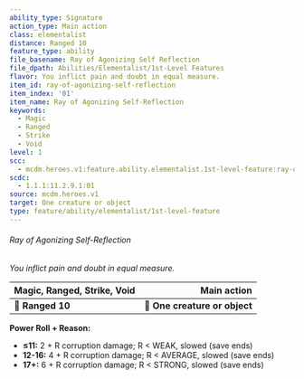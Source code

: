 ```yaml
---
ability_type: Signature
action_type: Main action
class: elementalist
distance: Ranged 10
feature_type: ability
file_basename: Ray of Agonizing Self Reflection
file_dpath: Abilities/Elementalist/1st-Level Features
flavor: You inflict pain and doubt in equal measure.
item_id: ray-of-agonizing-self-reflection
item_index: '01'
item_name: Ray of Agonizing Self-Reflection
keywords:
  - Magic
  - Ranged
  - Strike
  - Void
level: 1
scc:
  - mcdm.heroes.v1:feature.ability.elementalist.1st-level-feature:ray-of-agonizing-self-reflection
scdc:
  - 1.1.1:11.2.9.1:01
source: mcdm.heroes.v1
target: One creature or object
type: feature/ability/elementalist/1st-level-feature
---
```


###### Ray of Agonizing Self-Reflection

*You inflict pain and doubt in equal measure.*

| **Magic, Ranged, Strike, Void** |               **Main action** |
| ------------------------------- | ----------------------------: |
| **📏 Ranged 10**                | **🎯 One creature or object** |

**Power Roll + Reason:**

- **≤11:** 2 + R corruption damage; R < WEAK, slowed (save ends)
- **12-16:** 4 + R corruption damage; R < AVERAGE, slowed (save ends)
- **17+:** 6 + R corruption damage; R < STRONG, slowed (save ends)
